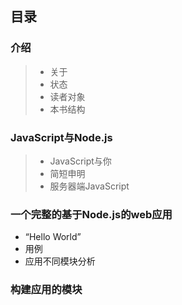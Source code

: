 ## 目录

### 介绍
> + 关于
> + 状态
> + 读者对象
> + 本书结构

### JavaScript与Node.js
> + JavaScript与你
> + 简短申明
> + 服务器端JavaScript

### 一个完整的基于Node.js的web应用
+ “Hello World”
+ 用例
+ 应用不同模块分析

### 构建应用的模块

<!-- 一个基础的HTTP服务器
分析HTTP服务器
进行函数传递
函数传递是如何让HTTP服务器工作的
基于事件驱动的回调
服务器是如何处理请求的
服务端的模块放在哪里
如何来进行请求的“路由”
行为驱动执行
路由给真正的请求处理程序
让请求处理程序作出响应
不好的实现方式
阻塞与非阻塞
以非阻塞操作进行请求响应
更有用的场景
处理POST请求
处理文件上传
总结与展望 -->